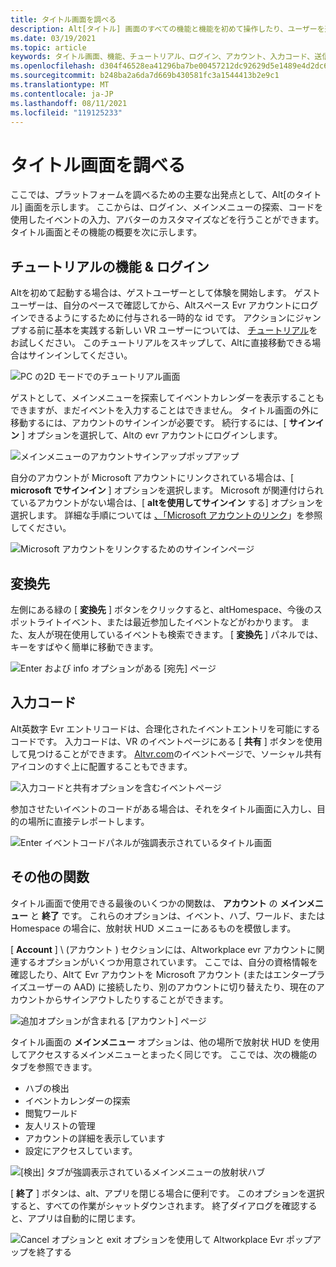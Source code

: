 ```yaml
---
title: タイトル画面を調べる
description: Alt[タイトル] 画面のすべての機能と機能を初めて操作したり、ユーザーを返したりする方法について説明します。
ms.date: 03/19/2021
ms.topic: article
keywords: タイトル画面、機能、チュートリアル、ログイン、アカウント、入力コード、送信先
ms.openlocfilehash: d304f46528ea41296ba7be00457212dc92629d5e1489e4d2dc656622f2a584e3
ms.sourcegitcommit: b248ba2a6da7d669b430581fc3a1544413b2e9c1
ms.translationtype: MT
ms.contentlocale: ja-JP
ms.lasthandoff: 08/11/2021
ms.locfileid: "119125233"
---
```

# <a name="exploring-the-title-screen"></a>タイトル画面を調べる

ここでは、プラットフォームを調べるための主要な出発点として、Alt[のタイトル] 画面を示します。 ここからは、ログイン、メインメニューの探索、コードを使用したイベントの入力、アバターのカスタマイズなどを行うことができます。 タイトル画面とその機能の概要を次に示します。 

## <a name="tutorial-features--login"></a>チュートリアルの機能 & ログイン 

Altを初めて起動する場合は、ゲストユーザーとして体験を開始します。 ゲストユーザーは、自分のペースで確認してから、Altスペース Evr アカウントにログインできるようにするために付与される一時的な id です。 アクションにジャンプする前に基本を実践する新しい VR ユーザーについては、 [チュートリアル](../tutorials/host-tools-overview.md)をお試しください。 このチュートリアルをスキップして、Altに直接移動できる場合はサインインしてください。 

![PC の2D モードでのチュートリアル画面](images/title-screen-01.png)

ゲストとして、メインメニューを探索してイベントカレンダーを表示することもできますが、まだイベントを入力することはできません。 タイトル画面の外に移動するには、アカウントのサインインが必要です。 続行するには、[ **サインイン** ] オプションを選択して、Altの evr アカウントにログインします。 

![メインメニューのアカウントサインアップポップアップ](images/title-screen-03.png)

自分のアカウントが Microsoft アカウントにリンクされている場合は、[ **microsoft でサインイン** ] オプションを選択します。 Microsoft が関連付けられているアカウントがない場合は、[ **altを使用してサインイン** する] オプションを選択します。 詳細な手順については [、「Microsoft アカウントのリンク](../getting-started/linking-microsoft-account.md)」を参照してください。 

![Microsoft アカウントをリンクするためのサインインページ](images/title-screen-02.png)

## <a name="destinations"></a>変換先 

左側にある緑の [ **変換先** ] ボタンをクリックすると、altHomespace、今後のスポットライトイベント、または最近参加したイベントなどがわかります。 また、友人が現在使用しているイベントも検索できます。 [ **変換先** ] パネルでは、キーをすばやく簡単に移動できます。 

![Enter および info オプションがある [宛先] ページ](images/title-screen-04.png)

## <a name="entry-code"></a>入力コード 

Alt英数字 Evr エントリコードは、合理化されたイベントエントリを可能にするコードです。 入力コードは、VR のイベントページにある [ **共有** ] ボタンを使用して見つけることができます。 [Altvr.com](https://altvr.com)のイベントページで、ソーシャル共有アイコンのすぐ上に配置することもできます。 

![入力コードと共有オプションを含むイベントページ](images/title-screen-05.png)

参加させたいイベントのコードがある場合は、それをタイトル画面に入力し、目的の場所に直接テレポートします。  

![Enter イベントコードパネルが強調表示されているタイトル画面](images/title-screen-06.png)

## <a name="other-functions"></a>その他の関数 

タイトル画面で使用できる最後のいくつかの関数は、 **アカウント** の **メインメニュー** と **終了** です。 これらのオプションは、イベント、ハブ、ワールド、または Homespace の場合に、放射状 HUD メニューにあるものを模倣します。 

[ **Account** ] \ (アカウント \) セクションには、Altworkplace evr アカウントに関連するオプションがいくつか用意されています。 ここでは、自分の資格情報を確認したり、Altて Evr アカウントを Microsoft アカウント (またはエンタープライズユーザーの AAD) に接続したり、別のアカウントに切り替えたり、現在のアカウントからサインアウトしたりすることができます。 

![追加オプションが含まれる [アカウント] ページ](images/title-screen-07.png)

タイトル画面の **メインメニュー** オプションは、他の場所で放射状 HUD を使用してアクセスするメインメニューとまったく同じです。 ここでは、次の機能のタブを参照できます。

* ハブの検出
* イベントカレンダーの探索
* 閲覧ワールド
* 友人リストの管理
* アカウントの詳細を表示しています
* 設定にアクセスしています。

![[検出] タブが強調表示されているメインメニューの放射状ハブ](images/title-screen-08.png)

[ **終了** ] ボタンは、alt、アプリを閉じる場合に便利です。 このオプションを選択すると、すべての作業がシャットダウンされます。 終了ダイアログを確認すると、アプリは自動的に閉じます。 

![Cancel オプションと exit オプションを使用して Altworkplace Evr ポップアップを終了する](images/title-screen-09.png)